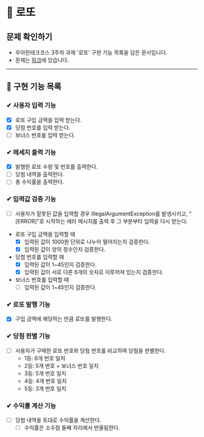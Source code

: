 # 📙 로또

## 문제 확인하기

- 우아한테크코스 3주차 과제 '로또' 구현 기능 목록을 담은 문서입니다.
- 문제는 [링크](https://github.com/woowacourse-precourse/java-lotto-6)에 있습니다.

---

## 🌟 구현 기능 목록

### ✔ 사용자 입력 기능

- [x] 로또 구입 금액을 입력 받는다.
- [x] 당첨 번호를 입력 받는다.
- [ ] 보너스 번호를 입력 받는다.

### ✔ 메세지 출력 기능

- [x] 발행한 로또 수량 및 번호를 출력한다.
- [ ] 당첨 내역을 출력한다.
- [ ] 총 수익률을 출력한다.

### ✔ 입력값 검증 기능

- [ ] 사용자가 잘못된 값을 입력할 경우 IllegalArgumentException를 발생시키고, "[ERROR]"로 시작하는 에러 메시지를 출력 후 그 부분부터 입력을 다시 받는다.
- 로또 구입 금액을 입력할 때
    - [x] 입력된 값이 1000원 단위로 나누어 떨어지는지 검증한다.
    - [x] 입력된 값이 양의 정수인지 검증한다.
- 당첨 번호를 입력할 때
    - [x] 입력된 값이 1~45인지 검증한다.
    - [x] 입력된 값이 서로 다른 6개의 숫자로 이루어져 있는지 검증한다.
- 보너스 번호를 입력할 때
    - [ ] 입력된 값이 1~45인지 검증한다.

### ✔ 로또 발행 기능

- [x] 구입 금액에 해당하는 만큼 로또를 발행한다.

### ✔ 당첨 판별 기능

- [ ] 사용자가 구매한 로또 번호와 당첨 번호를 비교하여 당첨을 판별한다.
    - 1등: 6개 번호 일치
    - 2등: 5개 번호 + 보너스 번호 일치
    - 3등: 5개 번호 일치
    - 4등: 4개 번호 일치
    - 5등: 3개 번호 일치

### ✔ 수익률 계산 기능

- [ ] 당첨 내역을 토대로 수익률을 계산한다.
    - [ ] 수익률은 소수점 둘째 자리에서 반올림한다. 
